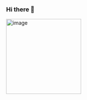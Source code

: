 ### Hi there 👋

<img width="204" alt="image" src="https://github.com/clairecng/clairecng/assets/43993569/64528c22-f5ad-47d8-8bc8-f6f671fd7785">

<!--
**clairecng/clairecng** is a ✨ _special_ ✨ repository because its `README.md` (this file) appears on your GitHub profile.

Here are some ideas to get you started:

- 🔭 I’m currently working on ...
- 🌱 I’m currently learning ...
- 👯 I’m looking to collaborate on ...
- 🤔 I’m looking for help with ...
- 💬 Ask me about ...
- 📫 How to reach me: ...
- 😄 Pronouns: ...
- ⚡ Fun fact: ...
-->
